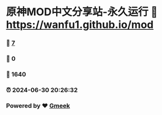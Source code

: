 # 原神MOD中文分享站-永久运行 :link: https://wanfu1.github.io/mod 
### :page_facing_up: [7](https://wanfu1.github.io/mod/tag.html) 
### :speech_balloon: 0 
### :hibiscus: 1640 
### :alarm_clock: 2024-06-30 20:26:32 
### Powered by :heart: [Gmeek](https://github.com/Meekdai/Gmeek)
